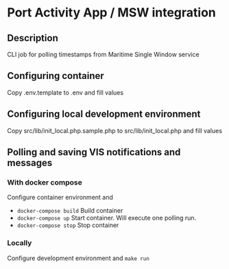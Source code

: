 # Port Activity App / MSW integration

## Description
CLI job for polling timestamps from Maritime Single Window service

## Configuring container
Copy .env.template to .env and fill values

## Configuring local development environment
Copy src/lib/init_local.php.sample.php to src/lib/init_local.php and fill values

## Polling and saving VIS notifications and messages

### With docker compose
Configure container environment and
- `docker-compose build` Build container
- `docker-compose up` Start container. Will execute one polling run.
- `docker-compose stop` Stop container

### Locally
Configure development environment and
```make run```